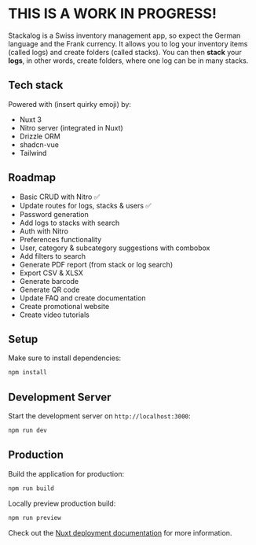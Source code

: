 # THIS IS A WORK IN PROGRESS!

Stackalog is a Swiss inventory management app, so expect the German language and the Frank currency.
It allows you to log your inventory items (called logs) and create folders (called stacks).
You can then **stack** your **logs**, in other words, create folders, where one log can be in many stacks.

## Tech stack

Powered with (insert quirky emoji) by:
- Nuxt 3
- Nitro server (integrated in Nuxt)
- Drizzle ORM
- shadcn-vue
- Tailwind

## Roadmap

- Basic CRUD with Nitro ✅
- Update routes for logs, stacks & users ✅
- Password generation
- Add logs to stacks with search
- Auth with Nitro
- Preferences functionality
- User, category & subcategory suggestions with combobox
- Add filters to search
- Generate PDF report (from stack or log search)
- Export CSV & XLSX
- Generate barcode
- Generate QR code
- Update FAQ and create documentation
- Create promotional website
- Create video tutorials

## Setup

Make sure to install dependencies:

```bash
npm install
```

## Development Server

Start the development server on `http://localhost:3000`:

```bash
npm run dev
```

## Production

Build the application for production:

```bash
npm run build
```

Locally preview production build:

```bash
npm run preview
```

Check out the [Nuxt deployment documentation](https://nuxt.com/docs/getting-started/deployment) for more information.

